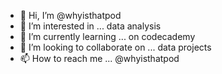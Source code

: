 - 👋 Hi, I’m @whyisthatpod
- 👀 I’m interested in ... data analysis
- 🌱 I’m currently learning ... on codecademy
- 💞️ I’m looking to collaborate on ... data projects
- 📫 How to reach me ... @whyisthatpod

<!---
whyisthatpod/whyisthatpod is a ✨ special ✨ repository because its `README.md` (this file) appears on your GitHub profile.
You can click the Preview link to take a look at your changes.
--->

